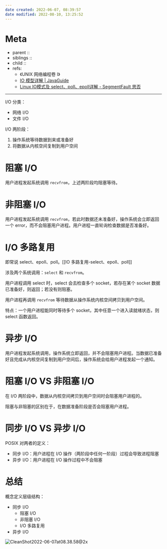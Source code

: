 ```yaml
---
date created: 2022-06-07, 08:39:57
date modified: 2022-08-10, 13:25:52
---
```


# Meta

- parent ::
- siblings ::
- child ::
- refs:
    - 《UNIX 网络编程卷 I》
    - [IO 模型详解 | JavaGuide](https://javaguide.cn/java/basis/io.html#%E5%89%8D%E8%A8%80)
    - [Linux IO模式及 select、poll、epoll详解 - SegmentFault 思否](https://segmentfault.com/a/1190000003063859)

---

I/O 分类：

- 网络 I/O
- 文件 I/O

I/O 两阶段：

1. 操作系统等待数据到来或准备好
2. 将数据从内核空间复制到用户空间

# 阻塞 I/O

用户进程发起系统调用 `recvfrom`，上述两阶段均阻塞等待。

# 非阻塞 I/O

用户进程发起系统调用 `recvfrom`，若此时数据还未准备好，操作系统会立即返回一个 error，而不会阻塞用户进程。用户进程一直轮询检查数据是否准备好。

# I/O 多路复用

即常说 select、epoll、poll。[[IO 多路复用-select、epoll、poll]]

涉及两个系统调用：`select` 和 `recvfrom`。

用户进程调用 select 时，select 会去检查多个 socket，若存在某个 socket 数据已准备好，则返回；若没有则阻塞。

用户进程再调用 `recvfrom` 等待数据从操作系统内核空间拷贝到用户空间。

特点：一个用户进程能同时等待多个 socket，其中任意一个进入读就绪状态，则 select 函数返回。

# 异步 I/O

用户进程发起系统调用，操作系统立即返回，并不会阻塞用户进程。当数据已准备好且完成从内核空间复制到用户空间后，操作系统会给用户进程发起一个通知。

# 阻塞 I/O VS 非阻塞 I/O

在 I/O 两阶段中，数据从内核空间拷贝到用户空间时会阻塞用户进程的。

阻塞与非阻塞的区别在于，在数据准备阶段是否会阻塞用户进程。

# 同步 I/O VS 异步 I/O

POSIX 对两者的定义：

- 同步 I/O：用户进程在 I/O 操作（两阶段中任何一阶段）过程会导致进程阻塞
- 异步 I/O：用户进程在 I/O 操作过程中不会阻塞

# 总结

概念定义层级结构：

- 同步 I/O
    - 阻塞 I/O
    - 非阻塞 I/O
    - I/O 多路复用
- 异步 I/O

![CleanShot2022-06-07at08.38.58@2x](https://pic-bed-615.oss-cn-beijing.aliyuncs.com/CleanShot%202022-06-07%20at%2008.38.58@2x.png)
